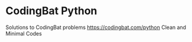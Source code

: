 # CodingBat Python
Solutions to CodingBat problems 
https://codingbat.com/python
Clean and Minimal Codes
